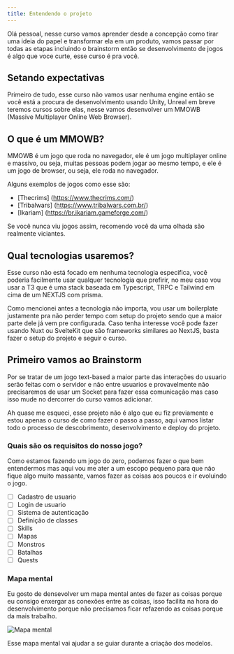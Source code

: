 ```yaml
---
title: Entendendo o projeto
---
```


Olá pessoal, nesse curso vamos aprender desde a concepção como tirar uma ideia do papel e transformar ela em um produto, vamos passar por todas as etapas incluindo o brainstorm então se desenvolvimento de jogos é algo que voce curte, esse curso é pra você.

## Setando expectativas

Primeiro de tudo, esse curso não vamos usar nenhuma engine então se você está a procura de desenvolvimento usando Unity, Unreal em breve teremos cursos sobre elas, nesse vamos desenvolver um MMOWB (Massive Multiplayer Online Web Browser).

## O que é um MMOWB?

MMOWB é um jogo que roda no navegador, ele é um jogo multiplayer online e massivo, ou seja, muitas pessoas podem jogar ao mesmo tempo, e ele é um jogo de browser, ou seja, ele roda no navegador.

Alguns exemplos de jogos como esse são:
- [Thecrims] (https://www.thecrims.com/)
- [Tribalwars] (https://www.tribalwars.com.br/)
- [Ikariam] (https://br.ikariam.gameforge.com/)

Se você nunca viu jogos assim, recomendo você da uma olhada são realmente viciantes.

## Qual tecnologias usaremos?

Esse curso não está focado em nenhuma tecnologia especifica, você poderia facilmente usar qualquer tecnologia que prefirir, no meu caso vou usar a T3 que é uma stack baseada em Typescript, TRPC e Tailwind em cima de um NEXTJS com prisma.

Como mencionei antes a tecnologia não importa, vou usar um boilerplate justamente pra não perder tempo com setup do projeto sendo que a maior parte dele já vem pre configurada. Caso tenha interesse você pode fazer usando Nuxt ou SvelteKit que são frameworks similares ao NextJS, basta fazer o setup do projeto e seguir o curso.

## Primeiro vamos ao Brainstorm

Por se tratar de um jogo text-based a maior parte das interações do usuario serão feitas com o servidor e não entre usuarios e provavelmente não precisaremos de usar um Socket para fazer essa comunicação mas caso isso mude no dercorrer do curso vamos adicionar.

Ah quase me esqueci, esse projeto não é algo que eu fiz previamente e estou apenas o curso de como fazer o passo a passo, aqui vamos listar todo o processo de descobrimento, desenvolvimento e deploy do projeto.

### Quais são os requisitos do nosso jogo?

Como estamos fazendo um jogo do zero, podemos fazer o que bem entendermos mas aqui vou me ater a um escopo pequeno para que não fique algo muito massante, vamos fazer as coisas aos poucos e ir evoluindo o jogo.

- [ ] Cadastro de usuario
- [ ] Login de usuario
- [ ] Sistema de autenticação
- [ ] Definição de classes
- [ ] Skills
- [ ] Mapas
- [ ] Monstros
- [ ] Batalhas
- [ ] Quests

### Mapa mental

Eu gosto de densevolver um mapa mental antes de fazer as coisas porque eu consigo enxergar as conexões entre as coisas, isso facilita na hora do desenvolvimento porque não precisamos ficar refazendo as coisas porque da mais trabalho.

![Mapa mental](https://menthor-content.s3.sa-east-1.amazonaws.com/579f9ebc-8682-49c9-8f36-a1156b39f420)

Esse mapa mental vai ajudar a se guiar durante a criação dos modelos.
